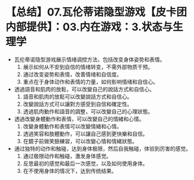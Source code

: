 # 【总结】07.瓦伦蒂诺隐型游戏【皮卡团内部提供】：03.内在游戏：3.状态与生理学

-   瓦伦蒂诺隐型游戏展示情绪调控方法，包括改变身体姿势和表情。
    1.  展示如何从不安到自信的情绪转变，不需外部物质干预。
    2.  通过改变姿势和表情，改善情绪和自信度。
    3.  重点在于身体动作和表情的力量，如何影响情绪和自信心。
-   透過語音和肌肉的放鬆，可以改變自己的說話方式和自信心。
    1.  語音和肌肉的放鬆可以改變說話方式和自信心。
    2.  改變說話方式可以讓對方感受到自信和確定性。
    3.  透過肌肉動作和語音的調整，可以改變自己的心理狀態。
-   透過改變身體動作和表情，可以改變自己的情緒和心情。
    1.  改變身體動作和表情可以改變情緒和心情。
    2.  透過笑容和肢體動作，可以讓自己感到更快樂和自信。
    3.  在鏡子前做笑臉練習，可以改變心情和情緒狀態。
-   通过独特的动作和触碰，达到身体极限，然后自我触碰，体验到厉害的感觉。
    1.  通过极限动作和触碰，激发身体感觉。
    2.  反思最初的感觉和最后一次感觉，以及如何使用身体。
    3.  在不使用身体的情况下，达到传统结果。